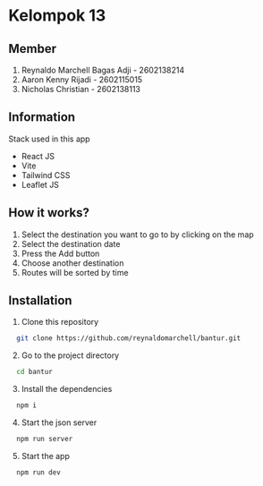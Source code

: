 # Kelompok 13

## Member

1. Reynaldo Marchell Bagas Adji - 2602138214
2. Aaron Kenny Rijadi - 2602115015
3. Nicholas Christian - 2602138113

## Information

Stack used in this app

- React JS
- Vite
- Tailwind CSS
- Leaflet JS

## How it works?

1. Select the destination you want to go to by clicking on the map
2. Select the destination date
3. Press the Add button
4. Choose another destination
5. Routes will be sorted by time

## Installation

1. Clone this repository

```bash
  git clone https://github.com/reynaldomarchell/bantur.git
```

2.  Go to the project directory

```bash
  cd bantur
```

3. Install the dependencies

```bash
  npm i
```

4. Start the json server

```bash
  npm run server
```

5. Start the app

```bash
  npm run dev
```
